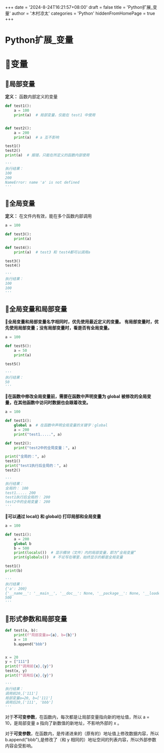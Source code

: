 +++
date = '2024-8-24T16:21:57+08:00'
draft = false
title = 'Python扩展_变量'
author = '木村凉太'
categories = 'Python'
hiddenFromHomePage = true 
+++

# Python扩展_变量

# 🥪变量

## 🧀局部变量

**定义：** 函数内部定义的变量

```python
def test1():
    a = 100
    print(a)  # 局部变量，仅能在 test1 中使用


def test2():
    a = 200
    print(a)  # a 互不影响

test1()
test2()
print(a)  # 报错，只能在所定义的函数内部使用

'''
执行结果：
100
200
NameError: name 'a' is not defined
'''
```

## 🌮全局变量

**定义：** 在文件内有效，能在多个函数内部调用

```python
a = 100

def test3():
    print(a)

def test4():
    print(a)  # test3 和 test4都可以调用a

test3()
test4()

'''
执行结果：
100
100
'''
```

## 🍖全局变量和局部变量

**🍖全局变量和局部变量名字相同时，优先使用最近定义的变量。**
**有局部变量时，优先使用局部变量；没有局部变量时，看是否有全局变量。**

```python
a = 100

def test5():
    a = 50
    print(a)

test5()

'''
执行结果：
50
'''
```

🍖**在函数中修改全局变量前，需要在函数中声明变量为 global**
**被修改的全局变量，在其他函数中访问时数据也会跟着改变。**

```python
a = 100

def test1():
    global a  # 在函数中声明全局变量的关键字：global
    a = 200
    print("test1.....", a)

def test2():
    print("test2中的全局变量：", a)

print("全局的：", a)
test1()
print("test1执行后全局的：", a)
test2()

'''
执行结果：
全局的： 100
test1..... 200
test1执行后全局的： 200
test2中的全局变量： 200
'''
```

**🍖可以通过 local() 和 global() 打印局部和全局变量**

```python
a = 100

def test1():
    a = 200
    global b
    b = 500
    print(locals())  # 显示模块（文件）内的局部变量，即为“全局变量”
    print(globals())  # 不论写在哪里，始终显示的都是全局变量

test1()
print(b)

'''
执行结果：
{'a': 200}
{'__name__': '__main__', '__doc__': None, '__package__': None, '__loader__': <_frozen_importlib_external.SourceFileLoader object at 0x0000021F204FB550>, '__spec__': None, '__annotations__': {}, '__builtins__': <module 'builtins' (built-in)>, '__file__': 'F:/py/test.py', '__cached__': None, 'a': 100, 'test1': <function test1 at 0x0000021F204A3EA0>, 'b': 500}
500
'''
```

## 🥩形式参数和局部变量

```python
def test(a, b):
    print(f"局部变量a={a}, b={b}")
    a = 10
    b.append("bbb")


x = 20
y = ["111"]
print(f"调用前{x},{y}")
test(x, y)
print(f"调用后{x},{y}")

'''
执行结果：
调用前20,['111']
局部变量a=20, b=['111']
调用后20,['111', 'bbb']
'''
```

对于**不可变参数**，在函数内，每次都是让局部变量指向新的地址值，所以 a = 10，是局部变量 a 指向了新数值的新地址，不影响外部的 x 。

对于**可变参数**，在函数内，是传递进来的（原有的）地址值上修改数据内容，所以 b.append("bbb"),是修改了（和 y 相同的）地址空间的列表内容，所以外部参数内容会受影响。